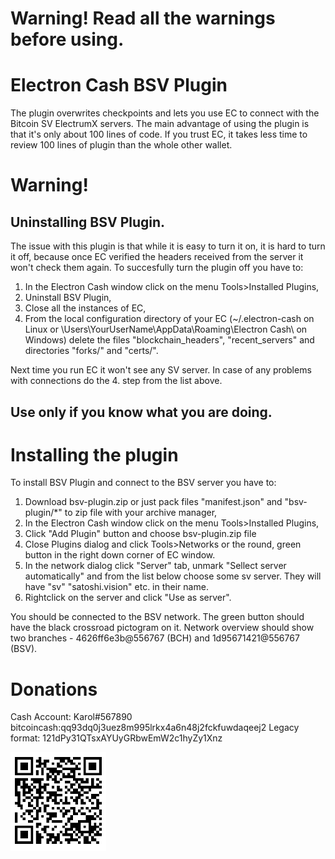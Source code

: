 # Warning! Read all the warnings before using.

# Electron Cash BSV Plugin
The plugin overwrites checkpoints and lets you use EC to connect with the Bitcoin SV ElectrumX servers. The main advantage of using the plugin is that it's only about 100 lines of code. If you trust EC, it takes less time to review 100 lines of plugin than the whole other wallet. 

# Warning! 
## Uninstalling BSV Plugin.
The issue with this plugin is that while it is easy to turn it on, it is hard to turn it off, because once EC verified the headers received from the server it won't check them again.  To succesfully turn the plugin off you have to:
1. In the Electron Cash window click on the menu Tools>Installed Plugins, 
2. Uninstall BSV Plugin,
3. Close all the instances of EC,
4. From the local configuration directory of your EC (~/.electron-cash on Linux or \Users\YourUserName\AppData\Roaming\Electron
Cash\ on Windows) delete the files "blockchain_headers", "recent_servers" and directories "forks/" and "certs/".

Next time you run EC it won't see any SV server. 
In case of any problems with connections do the 4. step from the list above.
## Use only if you know what you are doing.

# Installing the plugin
To install BSV Plugin and connect to the BSV server you have to:
1. Download bsv-plugin.zip or just pack files "manifest.json" and "bsv-plugin/*" to zip file with your archive manager,
2. In the Electron Cash window click on the menu Tools>Installed Plugins, 
3. Click "Add Plugin" button and choose bsv-plugin.zip file
4. Close Plugins dialog and click Tools>Networks or the round, green button in the right down corner of EC window.
5. In the network dialog click "Server" tab, unmark "Sellect server automatically" and from the list below choose some sv server. They will have "sv" "satoshi.vision" etc. in their name.
6. Rightclick on the server and click "Use as server".

You should be connected to the BSV network. The green button should have the black crossroad pictogram on it. Network overview should show two branches - 4626ff6e3b@556767 (BCH) and 1d95671421@556767 (BSV).


# Donations
Cash Account: Karol#567890
bitcoincash:qq93dq0j3uez8m995lrkx4a6n48j2fckfuwdaqeej2
Legacy format: 121dPy31QTsxAYUyGRbwEmW2c1hyZy1Xnz

![donate](/donate.png)
